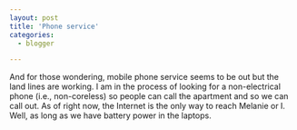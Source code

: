 ```yaml
---
layout: post
title: 'Phone service'
categories:
  - blogger

---
```


And for those wondering, mobile phone service seems to be out but the land lines are working.  I am in the process of looking for a non-electrical phone (i.e., non-coreless) so people can call the apartment and so we can call out.  As of right now, the Internet is the only way to reach Melanie or I.  Well, as long as we have battery power in the laptops.
